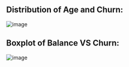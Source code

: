 ## Distribution of Age and Churn:
![image](https://github.com/user-attachments/assets/163baf2e-0ad2-40d5-a713-b7ab842dc942)

## Boxplot of Balance VS Churn:
![image](https://github.com/user-attachments/assets/4a649c99-a98c-4352-ae0d-0bf9ec18e26e)
